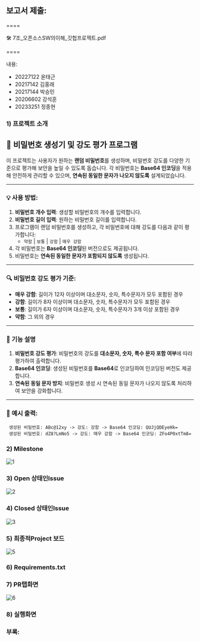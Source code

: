## 보고서 제출:

====

🛠️ 7조_오픈소스SW의이해_깃헙프로젝트.pdf

====

내용:

- 20227122 윤태근
- 20217142 김홍래
- 20217144 박승민
- 20206602 강석훈
- 20233251 정종현

### 1) 프로젝트 소개 
## 🔐 비밀번호 생성기 및 강도 평가 프로그램

이 프로젝트는 사용자가 원하는 **랜덤 비밀번호**를 생성하며, 비밀번호 강도를 다양한 기준으로 평가해 보안을 높일 수 있도록 돕습니다. 각 비밀번호는 **Base64 인코딩**을 적용해 안전하게 관리할 수 있으며, **연속된 동일한 문자가 나오지 않도록** 설계되었습니다.

---

### 💡 사용 방법:
1. **비밀번호 개수 입력**: 생성할 비밀번호의 개수를 입력합니다.
2. **비밀번호 길이 입력**: 원하는 비밀번호 길이를 입력합니다.
3. 프로그램이 랜덤 비밀번호를 생성하고, 각 비밀번호에 대해 강도를 다음과 같이 평가합니다:
   - `약함` | `보통` | `강함` | `매우 강함`
4. 각 비밀번호는 **Base64 인코딩**된 버전으로도 제공됩니다.
5. 비밀번호는 **연속된 동일한 문자가 포함되지 않도록** 생성됩니다.

---

### 🔍 비밀번호 강도 평가 기준:
- **매우 강함**: 길이가 12자 이상이며 대소문자, 숫자, 특수문자가 모두 포함된 경우
- **강함**: 길이가 8자 이상이며 대소문자, 숫자, 특수문자가 모두 포함된 경우
- **보통**: 길이가 6자 이상이며 대소문자, 숫자, 특수문자가 3개 이상 포함된 경우
- **약함**: 그 외의 경우

---

### 🔑 기능 설명
1. **비밀번호 강도 평가**: 비밀번호의 강도를 **대소문자, 숫자, 특수 문자 포함 여부**에 따라 평가하여 출력합니다.
2. **Base64 인코딩**: 생성된 비밀번호를 **Base64**로 인코딩하여 인코딩된 버전도 제공합니다.
3. **연속된 동일 문자 방지**: 비밀번호 생성 시 연속된 동일 문자가 나오지 않도록 처리하여 보안을 강화합니다.

---

### 📃 예시 출력:
```
 생성된 비밀번호: ABc@12xy -> 강도: 강함 -> Base64 인코딩: QUJjQDEyeHk= 
 생성된 비밀번호: dZ8?LmNo5 -> 강도: 매우 강함 -> Base64 인코딩: ZFo4P0xtTm8=

 ```
### 2) Milestone
![1](https://github.com/user-attachments/assets/5bbd4686-dcb6-453b-9c25-f7463a8841e8)
### 3) Open 상태인Issue
![2](https://github.com/user-attachments/assets/54cbe7d1-4c38-4a3c-97bf-ab3b58b37b08)
### 4) Closed 상태인Issue
![3](https://github.com/user-attachments/assets/76154083-25f3-4ca7-9da9-6ff082d2b012)
### 5) 최종적Project 보드
![5](https://github.com/user-attachments/assets/a772cf21-e6e3-4693-9480-133d2d4ba792)
### 6) Requirements.txt
### 7) PR탭화면
![6](https://github.com/user-attachments/assets/8d7d4c94-d489-4d2a-b2b6-76cb42d25a49)
### 8) 실행화면

### 부록:
